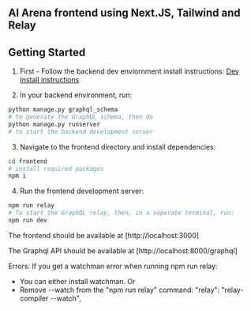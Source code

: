 ## AI Arena frontend using Next.JS, Tailwind and Relay
## Getting Started

1. First - Follow the backend dev enviornment install instructions: 
[Dev Install instructions](./doc/INSTALL.md)

2. In your backend environment, run:
```bash
python manage.py graphql_schema 
# to generate the GraphQL schema, then do
python manage.py runserver
# to start the backend development server
``` 
3. Navigate to the frontend directory and install dependencies:
```bash
cd frontend
# install required packages
npm i
``` 
4. Run the frontend development server: 

```bash
npm run relay
# To start the GraphQL relay, then, in a seperate terminal, run:
npm run dev
```

The frontend should be available at 
    [http://localhost:3000]

The Graphql API should be available at 
    [http://localhost:8000/graphql]


Errors: 
If you get a watchman error when running npm run relay:
- You can either install watchman.
 Or
- Remove --watch from the "npm run relay" command: 
    "relay": "relay-compiler --watch",
